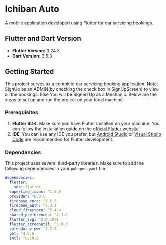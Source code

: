 # Ichiban Auto

A mobile application developed using Flutter for car servicing bookings.

## Flutter and Dart Version
- **Flutter Version:** 3.24.3
- **Dart Version:** 3.5.3

## Getting Started

This project serves as a complete car servicing booking application. Note: SignUp as an ADMIN(by checking the check box in SignUpScreen) to view all the bookings. Else You will be Signed Up as a Mechanic. Below are the steps to set up and run the project on your local machine.

### Prerequisites

1. **Flutter SDK**: Make sure you have Flutter installed on your machine. You can follow the installation guide on the [official Flutter website](https://docs.flutter.dev/get-started/install).
2. **IDE**: You can use any IDE you prefer, but [Android Studio](https://developer.android.com/studio) or [Visual Studio Code](https://code.visualstudio.com/) are recommended for Flutter development.

### Dependencies

This project uses several third-party libraries. Make sure to add the following dependencies in your `pubspec.yaml` file:

```yaml
dependencies:
  flutter:
    sdk: flutter
  cupertino_icons: ^1.0.8
  provider: ^6.0.5
  firebase_core: ^3.6.0
  firebase_auth: ^5.3.1
  cloud_firestore: ^5.4.4
  shared_preferences: ^2.3.2
  flutter_svg: ^2.0.10+1
  flutter_screenutil: ^5.9.3
  calendar_view: ^1.2.0
  get: ^4.6.6
  intl: ^0.19.0
